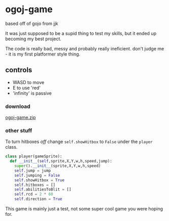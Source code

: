 # ogoj-game
based off of gojo from jjk


It was just supposed to be a supid thing to test my skills, but it ended up becoming my best project.

The code is really bad, messy and probably really ineficient. don't judge me - it is my first platformer style thing.

## controls
- WASD to move
- E to use 'red'
- 'infinity' is passive

### download
[ogoj-game.zip](https://github.com/fijianfugufish/ogoj-game/files/15286959/ogoj-game.zip)

### other stuff
To turn hitboxes *off* change ```self.showHitbox``` to ```False``` under the ```player``` class.
```python
class player(gameSprite):
  def __init__(self,sprite,X,Y,w,h,speed,jump):
    super().__init__(sprite,X,Y,w,h,speed)
    self.jump = jump
    self.jumping = False
    self.showHitbox = True
    self.hitboxes = []
    self.abilitiesToBlit = []
    self.rcd = 2 * 60
    self.direction = True
```

This game is mainly just a test, not some super cool game you were hoping for.
